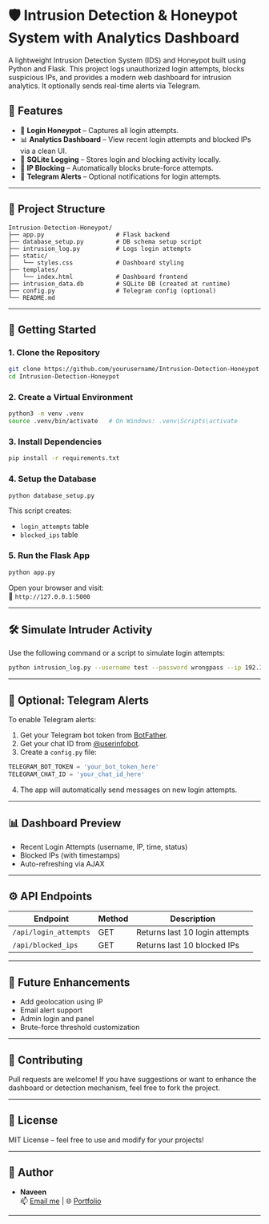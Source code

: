 # 🛡️ Intrusion Detection & Honeypot System with Analytics Dashboard

A lightweight Intrusion Detection System (IDS) and Honeypot built using Python and Flask. This project logs unauthorized login attempts, blocks suspicious IPs, and provides a modern web dashboard for intrusion analytics. It optionally sends real-time alerts via Telegram.

## 🔧 Features

- 🔐 **Login Honeypot** – Captures all login attempts.
- 📊 **Analytics Dashboard** – View recent login attempts and blocked IPs via a clean UI.
- 📁 **SQLite Logging** – Stores login and blocking activity locally.
- 🚫 **IP Blocking** – Automatically blocks brute-force attempts.
- 📱 **Telegram Alerts** – Optional notifications for login attempts.

---

## 📂 Project Structure

```
Intrusion-Detection-Honeypot/
├── app.py                    # Flask backend
├── database_setup.py         # DB schema setup script
├── intrusion_log.py          # Logs login attempts
├── static/
│   └── styles.css            # Dashboard styling
├── templates/
│   └── index.html            # Dashboard frontend
├── intrusion_data.db         # SQLite DB (created at runtime)
├── config.py                 # Telegram config (optional)
└── README.md
```

---

## 🚀 Getting Started

### 1. Clone the Repository

```bash
git clone https://github.com/yourusername/Intrusion-Detection-Honeypot.git
cd Intrusion-Detection-Honeypot
```

### 2. Create a Virtual Environment

```bash
python3 -m venv .venv
source .venv/bin/activate   # On Windows: .venv\Scripts\activate
```

### 3. Install Dependencies

```bash
pip install -r requirements.txt
```

### 4. Setup the Database

```bash
python database_setup.py
```

This script creates:
- `login_attempts` table
- `blocked_ips` table

### 5. Run the Flask App

```bash
python app.py
```

Open your browser and visit:  
📍 `http://127.0.0.1:5000`

---

## 🛠️ Simulate Intruder Activity

Use the following command or a script to simulate login attempts:

```bash
python intrusion_log.py --username test --password wrongpass --ip 192.168.1.100
```

---

## 🔔 Optional: Telegram Alerts

To enable Telegram alerts:

1. Get your Telegram bot token from [BotFather](https://t.me/BotFather).
2. Get your chat ID from [@userinfobot](https://t.me/userinfobot).
3. Create a `config.py` file:

```python
TELEGRAM_BOT_TOKEN = 'your_bot_token_here'
TELEGRAM_CHAT_ID = 'your_chat_id_here'
```

4. The app will automatically send messages on new login attempts.

---

## 📊 Dashboard Preview

- Recent Login Attempts (username, IP, time, status)
- Blocked IPs (with timestamps)
- Auto-refreshing via AJAX

<!-- You can add a screenshot of your dashboard here -->
<!-- ![Dashboard Screenshot](https://your-screenshot-link.com/dashboard.png) -->

---

## ⚙️ API Endpoints

| Endpoint                 | Method | Description                            |
|--------------------------|--------|----------------------------------------|
| `/api/login_attempts`    | GET    | Returns last 10 login attempts         |
| `/api/blocked_ips`       | GET    | Returns last 10 blocked IPs            |

---

## 🧠 Future Enhancements

- Add geolocation using IP
- Email alert support
- Admin login and panel
- Brute-force threshold customization

---

## 🤝 Contributing

Pull requests are welcome! If you have suggestions or want to enhance the dashboard or detection mechanism, feel free to fork the project.

---

## 📜 License

MIT License – feel free to use and modify for your projects!

---

## 👤 Author

- **Naveen**  
  📫 [Email me](mailto:your.email@example.com) | 🌐 [Portfolio](https://yourportfolio.com)

---